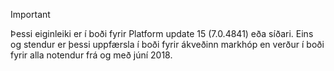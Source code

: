 > [!IMPORTANT]
> Þessi eiginleiki er í boði fyrir Platform update 15 (7.0.4841) eða síðari. Eins og stendur er þessi uppfærsla í boði fyrir ákveðinn markhóp en verður í boði fyrir alla notendur frá og með júní 2018.
